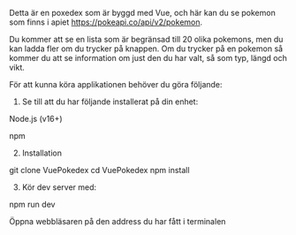 Detta är en poxedex som är byggd med Vue, och här kan du se pokemon som finns i apiet https://pokeapi.co/api/v2/pokemon.

Du kommer att se en lista som är begränsad till 20 olika pokemons, men du kan ladda fler om du trycker på knappen. Om du trycker på en pokemon så kommer du att se information om just den du har valt, så som typ, längd och vikt.

För att kunna köra applikationen behöver du göra följande:

1. Se till att du har följande installerat på din enhet:  

Node.js (v16+)

npm

2. Installation  

git clone <repots url> VuePokedex
cd VuePokedex
npm install

3. Kör dev server med:  

npm run dev

Öppna webbläsaren på den address du har fått i terminalen


